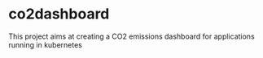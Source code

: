# co2dashboard
This project aims at creating a CO2 emissions dashboard for applications running in kubernetes
